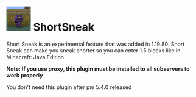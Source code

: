 # <img height="64" src="https://github.com/DavyCraft648/ShortSneak/blob/master/icon.png" width="64"/> ShortSneak

Short Sneak is an experimental feature that was added in 1.19.80. Short Sneak can make you sneak shorter so you can
enter 1.5 blocks like in Minecraft: Java Edition.

**Note: If you use proxy, this plugin must be installed to all subservers to work properly**

You don't need this plugin after pm 5.4.0 released
